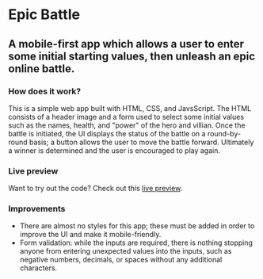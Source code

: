 # Epic Battle
## A mobile-first app which allows a user to enter some initial starting values, then unleash an epic online battle.

### How does it work?

This is a simple web app built with HTML, CSS, and JavsScript.  The HTML consists of a header image and a form used to select some initial values such as the names, health, and "power" of the hero and villian.  Once the battle is initiated, the UI displays the status of the battle on a round-by-round basis; a button allows the user to move the battle forward.  Ultimately a winner is determined and the user is encouraged to play again.

### Live preview
Want to try out the code?  Check out this [live preview](https://slothwerks-studio.github.io/epic-battle/).

### Improvements
- There are almost no styles for this app; these must be added in order to improve the UI and make it mobile-friendly.
- Form validation:  while the inputs are required, there is nothing stopping anyone from entering unexpected values into the inputs, such as negative numbers, decimals, or spaces without any additional characters.
